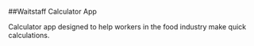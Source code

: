 ##Waitstaff Calculator App

Calculator app designed to help workers in the food industry make quick calculations. 